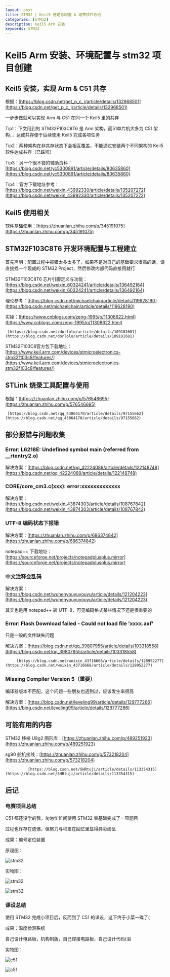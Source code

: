 ```yaml
---
layout: post
title: STM32 | Keil5 搭建与配置 & 电赛项目总结
categories: [STM32]
description: Keil5 Arm 安装
keywords: STM32
---
```



# Keil5 Arm 安装、环境配置与 stm32 项目创建

## Keil5 安装，实现 Arm & C51 共存

根据：[https://blog.csdn.net/get_p_c_j/article/details/132968501](https://blog.csdn.net/get_p_c_j/article/details/132968501)

一步步做就可以实现 Arm 与 C51 在同一个 Keil5 里的共存

Tip1：下文用到的 STM32F103C8T6 是 Arm 架构，而51单片机大多为 C51 架构，，达成共存便于后续使用 Keil5 完成各项任务

Tip2：两种架构在非共存状态下会相互覆盖，不能通过安装两个不同架构的 Keil5 软件达成共存（已踩坑）

Tip3：另一个很不错的辅助资料：[https://blog.csdn.net/yc5300891/article/details/80635860](https://blog.csdn.net/yc5300891/article/details/80635860)

Tip4：官方下载地址参考：[https://blog.csdn.net/weixin_43992330/article/details/135207272](https://blog.csdn.net/weixin_43992330/article/details/135207272)

## Keil5 使用相关

软件基础使用：[https://zhuanlan.zhihu.com/p/345191075](https://zhuanlan.zhihu.com/p/345191075)

## STM32F103C8T6 开发环境配置与工程建立

首先声明：配置过程中报错太多太多了，如果不是对自己的基础要求很高的话，请直接找一个现成的 STM32 Project，然后修改内部代码直接用就行

STM32F103C8T6 芯片引脚定义与功能：[https://blog.csdn.net/weixin_60324241/article/details/136492164](https://blog.csdn.net/weixin_60324241/article/details/136492164)

理论参考：[https://blog.csdn.net/michaelchain/article/details/119628190](https://blog.csdn.net/michaelchain/article/details/119628190)

实操：[https://www.cnblogs.com/zeng-1995/p/11308622.html](https://www.cnblogs.com/zeng-1995/p/11308622.html)

     [https://blog.csdn.net/dorlolo/article/details/109181681](https://blog.csdn.net/dorlolo/article/details/109181681)
     
STM32F103C8官方包下载地址：[https://www.keil.arm.com/devices/stmicroelectronics-stm32f103c8/features/](https://www.keil.arm.com/devices/stmicroelectronics-stm32f103c8/features/)

## STLink 烧录工具配置与使用

根据：[https://zhuanlan.zhihu.com/p/576546695](https://zhuanlan.zhihu.com/p/576546695)

     [https://blog.csdn.net/qq_43064170/article/details/97155662](https://blog.csdn.net/qq_43064170/article/details/97155662)

## 部分报错与问题收集

### Error: L6218E: Undefined symbol main (referred from __rtentry2.o)

解决方案：[https://blog.csdn.net/qq_42224089/article/details/122148748](https://blog.csdn.net/qq_42224089/article/details/122148748)

### CORE/core_cm3.c(xxx): error:xxxxxxxxxxxxx

解决方案：[https://blog.csdn.net/weixin_43874303/article/details/108767842](https://blog.csdn.net/weixin_43874303/article/details/108767842)

### UTF-8 编码状态下报错

解决方案：[https://zhuanlan.zhihu.com/p/686374842](https://zhuanlan.zhihu.com/p/686374842)

notepad++ 下载地址：[https://sourceforge.net/projects/notepadplusplus.mirror](https://sourceforge.net/projects/notepadplusplus.mirror)

### 中文注释会乱码

解决方案：[https://blog.csdn.net/wuhenyouyuyouyu/article/details/121204223](https://blog.csdn.net/wuhenyouyuyouyu/article/details/121204223)

其实也是用 notepad++ 转 UTF-8，可见编码格式某些情况下还是很重要的

### Error: Flash Download failed - Could not load file 'xxxx.axf'

只是一般的文件缺失问题

解决方案：[https://blog.csdn.net/qq_39807955/article/details/103318558](https://blog.csdn.net/qq_39807955/article/details/103318558)

         [https://blog.csdn.net/weixin_43716668/article/details/128952277](https://blog.csdn.net/weixin_43716668/article/details/128952277)

### Missing Compiler Version 5（重要）

编译器版本不匹配，这个问题一些朋友也遇到过，应该发生率很高

解决方案：[https://blog.csdn.net/leveling99/article/details/129777266](https://blog.csdn.net/leveling99/article/details/129777266)

## 可能有用的内容

STM32 移植 U8g2 图形库：[https://zhuanlan.zhihu.com/p/489251923](https://zhuanlan.zhihu.com/p/489251923)

sg90 舵机接线：[https://zhuanlan.zhihu.com/p/573218204](https://zhuanlan.zhihu.com/p/573218204)

              [https://blog.csdn.net/SHRtuji/article/details/113354315](https://blog.csdn.net/SHRtuji/article/details/113354315)

## 后记

### 电赛项目总结

C51 都还没学的我，匆匆忙忙间使用 STM32 零基础完成了一项题目

过程也许存在遗憾，但努力与积累在回忆里显得异彩纷呈

成果：编号定位装置

原理图：

![stm32](/images/blog/1stm32.png)

实物图：

![stm32](/images/blog/2stm32.png)

![stm32](/images/blog/3stm32.jpg)

### 课设总结

使用 STM32 完成小项目后，反而到了 C51 的课设，这下终于小菜一碟了(

成果：温度检测系统

自己设计电路板，机构制版，自己焊接电路板，自己设计代码(泪

实物图：

![c51](/images/blog/1c51.jpg)

![c51](/images/blog/2c51.jpg)


